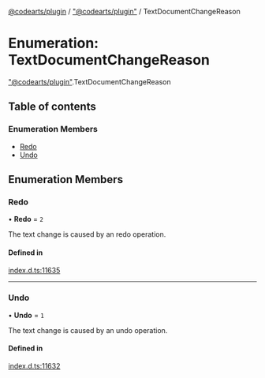 [@codearts/plugin](../README.md) / ["@codearts/plugin"](../modules/_codearts_plugin_.md) / TextDocumentChangeReason

# Enumeration: TextDocumentChangeReason

["@codearts/plugin"](../modules/_codearts_plugin_.md).TextDocumentChangeReason

## Table of contents

### Enumeration Members

- [Redo](codearts_plugin_.TextDocumentChangeReason.md#redo)
- [Undo](codearts_plugin_.TextDocumentChangeReason.md#undo)

## Enumeration Members

### Redo

• **Redo** = ``2``

The text change is caused by an redo operation.

#### Defined in

[index.d.ts:11635](https://github.com/huaweicloud/cloudide-plugin-api/blob/4d28848/index.d.ts#L11635)

___

### Undo

• **Undo** = ``1``

The text change is caused by an undo operation.

#### Defined in

[index.d.ts:11632](https://github.com/huaweicloud/cloudide-plugin-api/blob/4d28848/index.d.ts#L11632)
